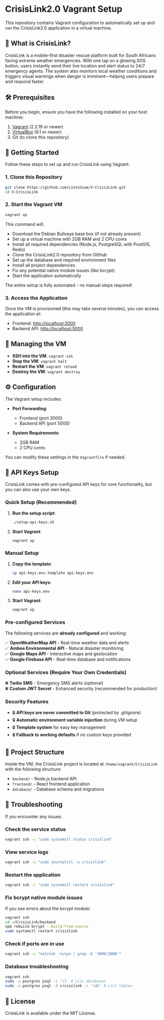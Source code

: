 # CrisisLink2.0 Vagrant Setup

This repository contains Vagrant configuration to automatically set up and run the CrisisLink2.0 application in a virtual machine.

## 🚨 What is CrisisLink?

CrisisLink is a mobile-first disaster rescue platform built for South Africans facing extreme weather emergencies. With one tap on a glowing SOS button, users instantly send their live location and alert status to 24/7 emergency agents. The system also monitors local weather conditions and triggers visual warnings when danger is imminent—helping users prepare and respond faster.

## 🛠️ Prerequisites

Before you begin, ensure you have the following installed on your host machine:

1. [Vagrant](https://www.vagrantup.com/downloads) (2.2.19 or newer)
2. [VirtualBox](https://www.virtualbox.org/wiki/Downloads) (6.1 or newer)
3. Git (to clone this repository)

## 🚀 Getting Started

Follow these steps to set up and run CrisisLink using Vagrant:

### 1. Clone this Repository

```bash
git clone https://github.com/Lintshiwe/V-CrisisLink.git
cd V-CrisisLink
```

### 2. Start the Vagrant VM

```bash
vagrant up
```

This command will:

- Download the Debian Bullseye base box (if not already present)
- Set up a virtual machine with 2GB RAM and 2 CPU cores
- Install all required dependencies (Node.js, PostgreSQL with PostGIS, Redis)
- Clone the CrisisLink2.0 repository from GitHub
- Set up the database and required environment files
- Install all project dependencies
- Fix any potential native module issues (like bcrypt)
- Start the application automatically

The entire setup is fully automated - no manual steps required!

### 3. Access the Application

Once the VM is provisioned (this may take several minutes), you can access the application at:

- Frontend: [http://localhost:3000](http://localhost:3000)
- Backend API: [http://localhost:5000](http://localhost:5000)

## 🔧 Managing the VM

- **SSH into the VM**: `vagrant ssh`
- **Stop the VM**: `vagrant halt`
- **Restart the VM**: `vagrant reload`
- **Destroy the VM**: `vagrant destroy`

## ⚙️ Configuration

The Vagrant setup includes:

- **Port Forwarding**:

  - Frontend (port 3000)
  - Backend API (port 5000)

- **System Requirements**:
  - 2GB RAM
  - 2 CPU cores

You can modify these settings in the `Vagrantfile` if needed.

## 🔑 API Keys Setup

CrisisLink comes with pre-configured API keys for core functionality, but you can also use your own keys.

### Quick Setup (Recommended)

1. **Run the setup script**:

   ```bash
   ./setup-api-keys.sh
   ```

2. **Start Vagrant**:

   ```bash
   vagrant up
   ```

### Manual Setup

1. **Copy the template**:

   ```bash
   cp api-keys.env.template api-keys.env
   ```

2. **Edit your API keys**:

   ```bash
   nano api-keys.env
   ```

3. **Start Vagrant**:

   ```bash
   vagrant up
   ```

### Pre-configured Services

The following services are **already configured** and working:

✅ **OpenWeatherMap API** - Real-time weather data and alerts  
✅ **Ambee Environmental API** - Natural disaster monitoring  
✅ **Google Maps API** - Interactive maps and geolocation  
✅ **Google Firebase API** - Real-time database and notifications

### Optional Services (Require Your Own Credentials)

❌ **Twilio SMS** - Emergency SMS alerts (optional)  
❌ **Custom JWT Secret** - Enhanced security (recommended for production)

### Security Features

- 🔒 **API keys are never committed to Git** (protected by .gitignore)
- 🔒 **Automatic environment variable injection** during VM setup
- 🔒 **Template system** for easy key management
- 🔒 **Fallback to working defaults** if no custom keys provided

## 🧩 Project Structure

Inside the VM, the CrisisLink project is located at `/home/vagrant/CrisisLink` with the following structure:

- `backend/` - Node.js backend API
- `frontend/` - React frontend application
- `database/` - Database schema and migrations

## 📝 Troubleshooting

If you encounter any issues:

### Check the service status

```bash
vagrant ssh -c "sudo systemctl status crisislink"
```

### View service logs

```bash
vagrant ssh -c "sudo journalctl -u crisislink"
```

### Restart the application

```bash
vagrant ssh -c "sudo systemctl restart crisislink"
```

### Fix bcrypt native module issues

If you see errors about the bcrypt module:

```bash
vagrant ssh
cd ~/CrisisLink/backend
npm rebuild bcrypt --build-from-source
sudo systemctl restart crisislink
```

### Check if ports are in use

```bash
vagrant ssh -c "netstat -tulpn | grep -E '3000|5000'"
```

### Database troubleshooting

```bash
vagrant ssh
sudo -u postgres psql -c '\l' # List databases
sudo -u postgres psql -d crisislink -c '\dt' # List tables
```

## 📄 License

CrisisLink is available under the MIT License.
